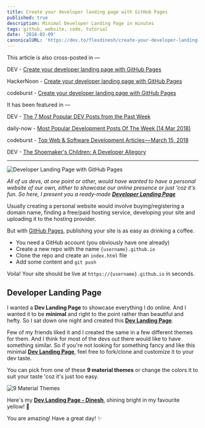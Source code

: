 ```yaml
---
title: Create your developer landing page with GitHub Pages
published: true
description: Minimal Developer Landing Page in minutes
tags: github, website, code, tutorial
date: '2018-02-09'
canonicalURL: 'https://dev.to/flexdinesh/create-your-developer-landing-page-with-github-pages---42jk'
---
```


This article is also cross-posted in —

DEV - [Create your developer landing page with GitHub Pages](https://dev.to/flexdinesh/create-your-developer-landing-page-with-github-pages---42jk)

HackerNoon - [Create your developer landing page with GitHub Pages](https://hackernoon.com/create-your-developer-landing-page-with-github-pages-70c89b40d052)

codeburst - [Create your developer landing page with GitHub Pages](https://codeburst.io/create-your-developer-landing-page-with-github-pages-791c19227b30)

It has been featured in —

DEV - [The 7 Most Popular DEV Posts from the Past Week](https://dev.to/thepracticaldev/the-7-most-popular-dev-posts-from-the-past-week--56ho)

daily-now - [Most Popular Development Posts Of The Week (14 Mar 2018)](https://medium.com/daily-now/most-popular-development-posts-of-the-week-14-mar-2018-b10c1b746325)

codeburst - [Top Web & Software Development Articles — March 15, 2018](https://codeburst.io/top-web-software-development-articles-march-15-2018-3874e5effcaa)

DEV - [ The Shoemaker's Children: A Developer Allegory](https://dev.to/joncassdev/the-shoemakers-children-a-developer-allegory--65g)

---

![Developer Landing Page with GitHub Pages](https://image.ibb.co/jrzpdS/dev_landing_thumb.png)

_All of us devs, at one point or other, would have wanted to have a personal website of our own, either to showcase our online presence or just 'coz it's fun. So here, I present you a ready-made **[Developer Landing Page](https://github.com/flexdinesh/dev-landing-page)**_

Usually creating a personal website would involve buying/registering a domain name, finding a free/paid hosting service, developing your site and uploading it to the hosting provider.

But with [GitHub Pages](https://pages.github.com/), publishing your site is as easy as drinking a coffee.

- You need a GitHub account (you obviously have one already)
- Create a new repo with the name `{username}.github.io`
- Clone the repo and create an `index.html` file
- Add some content and `git push`

Voila! Your site should be live at `https://{username}.github.io` in seconds.

## Developer Landing Page

I wanted a **Dev Landing Page** to showcase everything I do online. And I wanted it to be **minimal** and right to the point rather than beautiful and hefty. So I sat down one night and created this **[Dev Landing Page](https://github.com/flexdinesh/dev-landing-page)**.

Few of my friends liked it and I created the same in a few different themes for them.
And I think for most of the devs out there would like to have something similar. So if you're not looking for something fancy and like this minimal **[Dev Landing Page](https://github.com/flexdinesh/dev-landing-page)**, feel free to fork/clone and customize it to your dev taste.

You can pick from one of these **9 material themes** or change the colors it to suit your taste 'coz it's just too easy.

![9 Material Themes](https://image.ibb.co/jJVKCn/dev_landing_page_themes.jpg)

Here's my **[Dev Landing Page - Dinesh](https://flexdinesh.github.io)**, shining bright in my favourite yellow! 🎉

You are amazing! Have a great day! ✨

